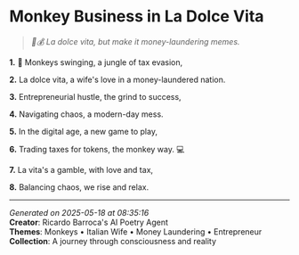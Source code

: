 # Monkey Business in La Dolce Vita

> *🤝💰 La dolce vita, but make it money-laundering memes.*

**1.** 🐒 Monkeys swinging, a jungle of tax evasion,


**2.** La dolce vita, a wife's love in a money-laundered nation.


**3.** Entrepreneurial hustle, the grind to success,


**4.** Navigating chaos, a modern-day mess.


**5.** In the digital age, a new game to play,


**6.** Trading taxes for tokens, the monkey way. 💻


**7.** La vita's a gamble, with love and tax,


**8.** Balancing chaos, we rise and relax.



---

*Generated on 2025-05-18 at 08:35:16*  
**Creator**: Ricardo Barroca's AI Poetry Agent  
**Themes**: Monkeys • Italian Wife • Money Laundering • Entrepreneur  
**Collection**: A journey through consciousness and reality